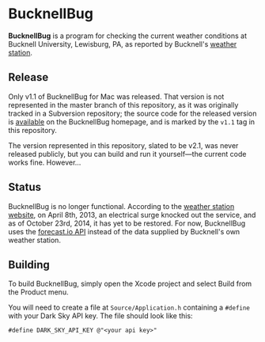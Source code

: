 # BucknellBug

**BucknellBug** is a program for checking the current weather conditions at
Bucknell University, Lewisburg, PA, as reported by Bucknell's
[weather station][station].

## Release

Only v1.1 of BucknellBug for Mac was released. That version is not
represented in the master branch of this repository, as it was originally
tracked in a Subversion repository; the source code for the released version is
[available][source] on the BucknellBug homepage, and is marked by the `v1.1`
tag in this repository.

The version represented in this repository, slated to be v2.1, was never
released publicly, but you can build and run it yourself—the current code
works fine. However…

## Status

BucknellBug is no longer functional. According to the [weather station
website][weather], on April 8th, 2013, an electrical surge knocked out the
service, and as of October 23rd, 2014, it has yet to be restored. For now,
BucknellBug uses the [forecast.io API][sky] instead of the data supplied by
Bucknell's own weather station.

  [sky]:     https://developer.forecast.io
  [source]:  http://www.departments.bucknell.edu/geography/weather/BucknellBug-1.1.src.tgz
  [station]: http://www.departments.bucknell.edu/geography/weather/bug.html
  [weather]: http://www.departments.bucknell.edu/geography/weather/index.html

## Building

To build BucknellBug, simply open the Xcode project and select Build from the
Product menu.

You will need to create a file at `Source/Application.h` containing a `#define`
with your Dark Sky API key. The file should look like this:

    #define DARK_SKY_API_KEY @"<your api key>"
